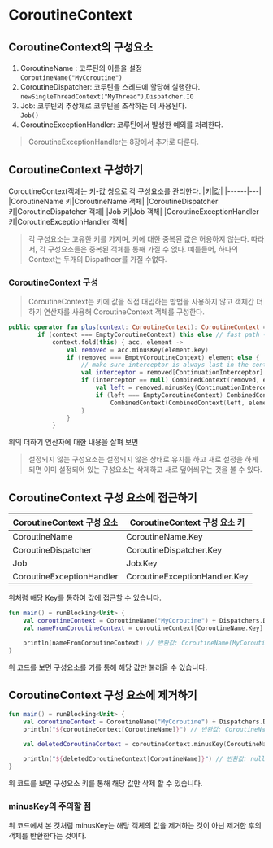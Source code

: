 # CoroutineContext

## CoroutineContext의 구성요소

1. CoroutineName : 코루틴의 이름을 설정  
`CoroutineName("MyCoroutine")`  
2. CoroutineDispatcher: 코루틴을 스레드에 할당해 실행한다.  
`newSingleThreadContext("MyThread")`,`Dispatcher.IO`  
4. Job: 코루틴의 추상체로 코루틴을 조작하는 데 사용된다.  
`Job()`  
6. CoroutineExceptionHandler: 코루틴에서 발생한 예외를 처리한다.  
>  CoroutineExceptionHandler는 8장에서 추가로 다룬다.  

## CoroutineContext 구성하기

CoroutineContext객체는 키-값 쌍으로 각 구성요소를 관리한다.
|키|값|
|------|---|
|CoroutineName 키|CoroutineName 객체|
|CoroutineDispatcher 키|CoroutineDispatcher 객체|
|Job 키|Job 객체|
|CoroutineExceptionHandler 키|CoroutineExceptionHandler 객체|

> 각 구성요소는 고유한 키를 가지며, 키에 대한 중복된 값은 허용하지 않는다.
> 따라서, 각 구성요소들은 중복된 객체를 통해 가질 수 없다. 예를들어, 하나의 Context는 두개의 Dispathcer를 가질 수없다.

### CoroutineContext 구성

> CoroutineContext는 키에 값을 직접 대입하는 방법을 사용하지 않고 객체간 더하기 연산자를 사용해 CoroutineContext 객체를 구성한다.

```kotlin
public operator fun plus(context: CoroutineContext): CoroutineContext =
        if (context === EmptyCoroutineContext) this else // fast path -- avoid lambda creation
            context.fold(this) { acc, element ->
                val removed = acc.minusKey(element.key)
                if (removed === EmptyCoroutineContext) element else {
                    // make sure interceptor is always last in the context (and thus is fast to get when present)
                    val interceptor = removed[ContinuationInterceptor]
                    if (interceptor == null) CombinedContext(removed, element) else {
                        val left = removed.minusKey(ContinuationInterceptor)
                        if (left === EmptyCoroutineContext) CombinedContext(element, interceptor) else
                            CombinedContext(CombinedContext(left, element), interceptor)
                    }
                }
            }
```
위의 더하기 연산자에 대한 내용을 살펴 보면

> 설정되지 않는 구성요소는 설정되지 않은 상태로 유지를 하고
> 새로 설정을 하게 되면 이미 설정되어 있는 구성요소는 삭제하고 새로 덮어씌우는 것을 볼 수 있다.

## CoroutineContext 구성 요소에 접근하기

|CoroutineContext 구성 요소|CoroutineContext 구성 요소 키|
|------|---|
|CoroutineName|CoroutineName.Key|
|CoroutineDispatcher|CoroutineDispatcher.Key|
|Job|Job.Key|
|CoroutineExceptionHandler|CoroutineExceptionHandler.Key|

위처럼 해당 Key를 통하여 값에 접근할 수 있습니다.

```kotlin
fun main() = runBlocking<Unit> {
    val coroutineContext = CoroutineName("MyCoroutine") + Dispatchers.Default
    val nameFromCoroutineContext = coroutineContext[CoroutineName.Key] // coroutineContext[CoroutineName] 와 동일

    println(nameFromCoroutineContext) // 반환값: CoroutineName(MyCoroutine)
}
```
위 코드를 보면 구성요소를 키를 통해 해당 값만 불러올 수 있습니다.

## CoroutineContext 구성 요소에 제거하기

```kotlin
fun main() = runBlocking<Unit> {
    val coroutineContext = CoroutineName("MyCoroutine") + Dispatchers.Default + Job()
    println("${coroutineContext[CoroutineName]}") // 반환값: CoroutineName(MyCoroutine)

    val deletedCoroutineContext = coroutineContext.minusKey(CoroutineName.Key)

    println("${deletedCoroutineContext[CoroutineName]}") // 반환값: null
}
```
위 코드를 보면 구성요소 키를 통해 해당 값만 삭제 할 수 있습니다.

### minusKey의 주의할 점

위 코드에서 본 것처럼 minusKey는 해당 객체의 값을 제거하는 것이 아닌 제거한 후의 객체를 반환한다는 것이다.




